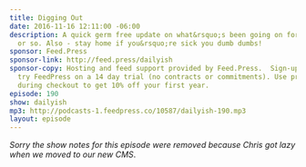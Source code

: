 ```yaml
---
title: Digging Out
date: 2016-11-16 12:11:00 -06:00
description: A quick germ free update on what&rsquo;s been going on for the last week
  or so. Also - stay home if you&rsquo;re sick you dumb dumbs!
sponsor: Feed.Press
sponsor-link: http://feed.press/dailyish
sponsor-copy: Hosting and feed support provided by Feed.Press.  Sign-up today and
  try FeedPress on a 14 day trial (no contracts or commitments). Use promo code "dailyish"
  during checkout to get 10% off your first year.
episode: 190
show: dailyish
mp3: http://podcasts-1.feedpress.co/10587/dailyish-190.mp3
layout: episode
---
```


<em>Sorry the show notes for this episode were removed because Chris got lazy when we moved to our new CMS</em>.
